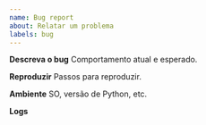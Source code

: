 ```yaml
---
name: Bug report
about: Relatar um problema
labels: bug
---
```


**Descreva o bug**
Comportamento atual e esperado.

**Reproduzir**
Passos para reproduzir.

**Ambiente**
SO, versão de Python, etc.

**Logs**